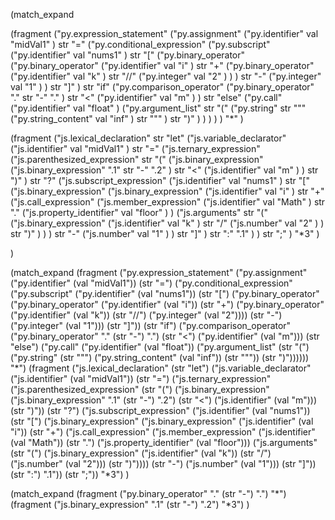 (match_expand

  (fragment
    ("py.expression_statement"
      ("py.assignment"
        ("py.identifier"
          val "midVal1"
        )
        str "="
        ("py.conditional_expression"
          ("py.subscript"
            ("py.identifier"
              val "nums1"
            )
            str "["
            ("py.binary_operator"
              ("py.binary_operator"
                ("py.identifier"
                  val "i"
                )
                str "+"
                ("py.binary_operator"
                  ("py.identifier"
                    val "k"
                  )
                  str "//"
                  ("py.integer"
                    val "2"
                  )
                )
              )
              str "-"
              ("py.integer"
                val "1"
              )
            )
            str "]"
          )
          str "if"
          ("py.comparison_operator"
            ("py.binary_operator"
              "."
              str "-"
              "."
            )
            str "<"
            ("py.identifier"
              val "m"
            )
          )
          str "else"
          ("py.call"
            ("py.identifier"
              val "float"
            )
            ("py.argument_list"
              str "("
              ("py.string"
                str "\""
                ("py.string_content"
                  val "inf"
                )
                str "\""
              )
              str ")"
            )
          )
        )
      )
    )
    "*"
  )

  (fragment
    ("js.lexical_declaration"
      str "let"
      ("js.variable_declarator"
        ("js.identifier"
          val "midVal1"
        )
        str "="
        ("js.ternary_expression"
          ("js.parenthesized_expression"
            str "("
            ("js.binary_expression"
              ("js.binary_expression"
                ".1"
                str "-"
                ".2"
              )
              str "<"
              ("js.identifier"
                val "m"
              )
            )
            str ")"
          )
          str "?"
          ("js.subscript_expression"
            ("js.identifier"
              val "nums1"
            )
            str "["
            ("js.binary_expression"
              ("js.binary_expression"
                ("js.identifier"
                  val "i"
                )
                str "+"
                ("js.call_expression"
                  ("js.member_expression"
                    ("js.identifier"
                      val "Math"
                    )
                    str "."
                    ("js.property_identifier"
                      val "floor"
                    )
                  )
                  ("js.arguments"
                    str "("
                    ("js.binary_expression"
                      ("js.identifier"
                        val "k"
                      )
                      str "/"
                      ("js.number"
                        val "2"
                      )
                    )
                    str ")"
                  )
                )
              )
              str "-"
              ("js.number"
                val "1"
              )
            )
            str "]"
          )
          str ":"
          ".1"
        )
      )
      str ";"
    )
    "*3"
  )

)











(match_expand
  (fragment ("py.expression_statement" ("py.assignment" ("py.identifier" (val "midVal1")) (str "=") ("py.conditional_expression" ("py.subscript" ("py.identifier" (val "nums1")) (str "[") ("py.binary_operator" ("py.binary_operator" ("py.identifier" (val "i")) (str "+") ("py.binary_operator" ("py.identifier" (val "k")) (str "//") ("py.integer" (val "2")))) (str "-") ("py.integer" (val "1"))) (str "]")) (str "if") ("py.comparison_operator" ("py.binary_operator" "." (str "-") ".") (str "<") ("py.identifier" (val "m"))) (str "else") ("py.call" ("py.identifier" (val "float")) ("py.argument_list" (str "(") ("py.string" (str "\"") ("py.string_content" (val "inf")) (str "\"")) (str ")")))))) "*")
  (fragment ("js.lexical_declaration" (str "let") ("js.variable_declarator" ("js.identifier" (val "midVal1")) (str "=") ("js.ternary_expression" ("js.parenthesized_expression" (str "(") ("js.binary_expression" ("js.binary_expression" ".1" (str "-") ".2") (str "<") ("js.identifier" (val "m"))) (str ")")) (str "?") ("js.subscript_expression" ("js.identifier" (val "nums1")) (str "[") ("js.binary_expression" ("js.binary_expression" ("js.identifier" (val "i")) (str "+") ("js.call_expression" ("js.member_expression" ("js.identifier" (val "Math")) (str ".") ("js.property_identifier" (val "floor"))) ("js.arguments" (str "(") ("js.binary_expression" ("js.identifier" (val "k")) (str "/") ("js.number" (val "2"))) (str ")")))) (str "-") ("js.number" (val "1"))) (str "]")) (str ":") ".1")) (str ";")) "*3")
)











(match_expand
  (fragment ("py.binary_operator" "." (str "-") ".") "*")
  (fragment ("js.binary_expression" ".1" (str "-") ".2") "*3")
)